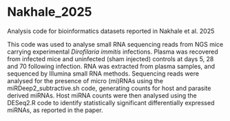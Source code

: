 # Nakhale_2025
Analysis code for bioinformatics datasets reported in Nakhale et al. 2025

This code was used to analyse small RNA sequencing reads from NGS mice carrying experimental _Dirofilaria immitis_ infections. 
Plasma was recovered from infected mice and uninfected (sham injected) controls at days 5, 28 and 70 following infection.
RNA was extracted from plasma samples, and sequenced by Illumina small RNA methods.
Sequencing reads were analysed for the presence of micro (mi)RNAs using the miRDeep2_subtractive.sh code, generating counts for host and parasite derived miRNAs.
Host miRNA counts were then analysed using the DESeq2.R code to identify statistically significant differentially expressed miRNAs, as reported in the paper.

